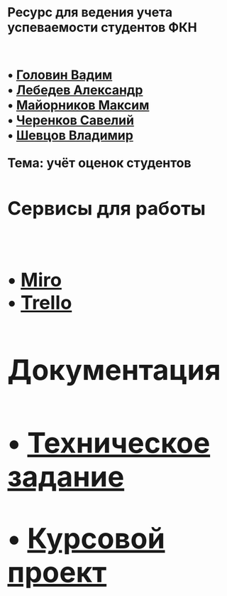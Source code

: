 
<h1>Ресурс для ведения учета успеваемости студентов ФКН<h1>
 
<br/>
• <a href="https://github.com/Exeleone">Головин Вадим <a/>
<br/>
 • <a href="https://github.com/MrokosPL">Лебедев Александр<a/> 
<br/>
• <a href="https://github.com/maks0nn">Майорников Максим<a/>
<br/>
• <a href="https://github.com/saveliyCSF">Черенков Савелий<a/>
<br/>
• <a href="https://github.com/Parovozikkk">Шевцов Владимир<a/>


  Тема:  учёт оценок студентов
 
  <h2>Сервисы для работы<h2/>
<br/>
   • <a href="https://miro.com/app/board/uXjVOEsnY5w=/?invite_link_id=5180773933">Miro<a/>
<br/>
• <a href="https://trello.com/b/vL3YQ8SZ/rating">Trello<a/>
<br/>
   <h2>Документация<h2/>

• <a href="https://github.com/Exeleone/4.2.4-task-7/blob/main/Техническое%20задание.docx">Техническое задание<a/>
<br/>

• <a href="https://github.com/Exeleone/4.2.4-task-7/blob/main/Kursovoy_proekt.docx">Курсовой проект<a/>
